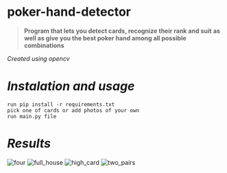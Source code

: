 # poker-hand-detector

>**Program that lets you detect cards, recognize their rank and suit**
>**as well as give you the best poker hand among all possible combinations**

_Created using opencv_


# **_Instalation and usage_**

```
run pip install -r requirements.txt
pick one of cards or add photos of your own
run main.py file
```

# **_Results_**

![four](https://user-images.githubusercontent.com/28948578/184214756-420e6851-d8d6-4a2c-a6f0-d9acf6bde5e1.jpg)
![full_house](https://user-images.githubusercontent.com/28948578/184214769-6ed83cda-9e80-4e99-8758-4c4bd85ceb43.jpg)
![high_card](https://user-images.githubusercontent.com/28948578/184214772-3b5d04f2-8767-4b01-b80c-ba408acc3108.jpg)
![two_pairs](https://user-images.githubusercontent.com/28948578/184214774-65bd6f35-c37f-45d3-8812-844b8d8e0afa.jpg)

